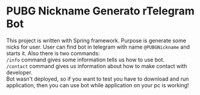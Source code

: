 # PUBG Nickname Generato rTelegram Bot
This project is written with Spring framework.
Purpose is generate some nicks for user. User can find bot in telegram with name `@PUBGNickname` and starts it. Also there is two commands:  
`/info` command gives some information tells us how to use bot.  
`/contact` command gives us information about how to make contact with developer.  
Bot wasn't deployed, so if you want to test you have to download and run application, then you can use bot while application on your pc is working!
